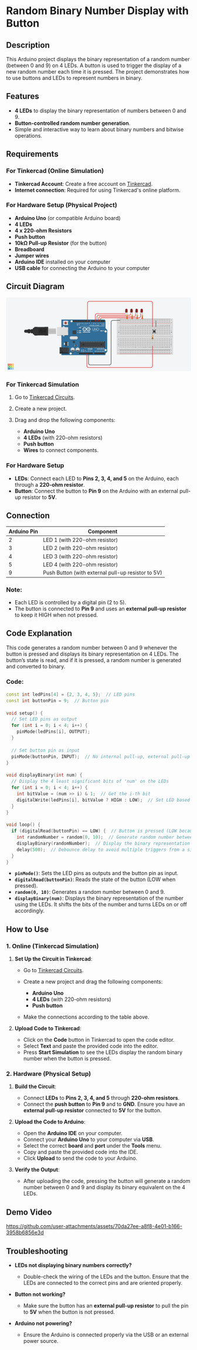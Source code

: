 # **Random Binary Number Display with Button**

## **Description**

This Arduino project displays the binary representation of a random number (between 0 and 9) on 4 LEDs. A button is used to trigger the display of a new random number each time it is pressed. The project demonstrates how to use buttons and LEDs to represent numbers in binary.

## **Features**

* **4 LEDs** to display the binary representation of numbers between 0 and 9.
* **Button-controlled random number generation**.
* Simple and interactive way to learn about binary numbers and bitwise operations.

## **Requirements**

### **For Tinkercad (Online Simulation)**

* **Tinkercad Account**: Create a free account on [Tinkercad](https://www.tinkercad.com/).
* **Internet connection**: Required for using Tinkercad's online platform.

### **For Hardware Setup (Physical Project)**

* **Arduino Uno** (or compatible Arduino board)
* **4 LEDs**
* **4 x 220-ohm Resistors**
* **Push button**
* **10kΩ Pull-up Resistor** (for the button)
* **Breadboard**
* **Jumper wires**
* **Arduino IDE** installed on your computer
* **USB cable** for connecting the Arduino to your computer

## **Circuit Diagram**

![Circuit Diagram](<Random Number Display With 4 LEDs.png>)

### **For Tinkercad Simulation**

1. Go to [Tinkercad Circuits](https://www.tinkercad.com/circuits).
2. Create a new project.
3. Drag and drop the following components:

   * **Arduino Uno**
   * **4 LEDs** (with 220-ohm resistors)
   * **Push button**
   * **Wires** to connect components.

### **For Hardware Setup**

* **LEDs**: Connect each LED to **Pins 2, 3, 4, and 5** on the Arduino, each through a **220-ohm resistor**.
* **Button**: Connect the button to **Pin 9** on the Arduino with an external pull-up resistor to **5V**.

## **Connection**

| Arduino Pin | Component                                          |
| ----------- | -------------------------------------------------- |
| 2           | LED 1 (with 220-ohm resistor)                      |
| 3           | LED 2 (with 220-ohm resistor)                      |
| 4           | LED 3 (with 220-ohm resistor)                      |
| 5           | LED 4 (with 220-ohm resistor)                      |
| 9           | Push Button (with external pull-up resistor to 5V) |

### **Note**:

* Each LED is controlled by a digital pin (2 to 5).
* The button is connected to **Pin 9** and uses an **external pull-up resistor** to keep it HIGH when not pressed.

## **Code Explanation**

This code generates a random number between 0 and 9 whenever the button is pressed and displays its binary representation on 4 LEDs. The button’s state is read, and if it is pressed, a random number is generated and converted to binary.

### **Code:**

```cpp
const int ledPins[4] = {2, 3, 4, 5};  // LED pins
const int buttonPin = 9;  // Button pin

void setup() {
  // Set LED pins as output
  for (int i = 0; i < 4; i++) {
    pinMode(ledPins[i], OUTPUT);
  }
  
  // Set button pin as input
  pinMode(buttonPin, INPUT);  // No internal pull-up, external pull-up used
}

void displayBinary(int num) {
  // Display the 4 least significant bits of 'num' on the LEDs
  for (int i = 0; i < 4; i++) {
    int bitValue = (num >> i) & 1;  // Get the i-th bit
    digitalWrite(ledPins[i], bitValue ? HIGH : LOW);  // Set LED based on bit value
  }
}

void loop() {
  if (digitalRead(buttonPin) == LOW) {  // Button is pressed (LOW because it's connected to GND)
    int randomNumber = random(0, 10);  // Generate random number between 0 and 9
    displayBinary(randomNumber);  // Display the binary representation on LEDs
    delay(500);  // Debounce delay to avoid multiple triggers from a single press
  }
}
```

* **`pinMode()`**: Sets the LED pins as outputs and the button pin as input.
* **`digitalRead(buttonPin)`**: Reads the state of the button (LOW when pressed).
* **`random(0, 10)`**: Generates a random number between 0 and 9.
* **`displayBinary(num)`**: Displays the binary representation of the number using the LEDs. It shifts the bits of the number and turns LEDs on or off accordingly.

## **How to Use**

### **1. Online (Tinkercad Simulation)**

1. **Set Up the Circuit in Tinkercad**:

   * Go to [Tinkercad Circuits](https://www.tinkercad.com/circuits).
   * Create a new project and drag the following components:

     * **Arduino Uno**
     * **4 LEDs** (with 220-ohm resistors)
     * **Push button**
   * Make the connections according to the table above.

2. **Upload Code to Tinkercad**:

   * Click on the **Code** button in Tinkercad to open the code editor.
   * Select **Text** and paste the provided code into the editor.
   * Press **Start Simulation** to see the LEDs display the random binary number when the button is pressed.

### **2. Hardware (Physical Setup)**

1. **Build the Circuit**:

   * Connect **LEDs** to **Pins 2, 3, 4, and 5** through **220-ohm resistors**.
   * Connect the **push button** to **Pin 9** and to **GND**. Ensure you have an **external pull-up resistor** connected to **5V** for the button.

2. **Upload the Code to Arduino**:

   * Open the **Arduino IDE** on your computer.
   * Connect your **Arduino Uno** to your computer via **USB**.
   * Select the correct **board** and **port** under the **Tools** menu.
   * Copy and paste the provided code into the IDE.
   * Click **Upload** to send the code to your Arduino.

3. **Verify the Output**:

   * After uploading the code, pressing the button will generate a random number between 0 and 9 and display its binary equivalent on the 4 LEDs.

## **Demo Video**

https://github.com/user-attachments/assets/70da27ee-a8f8-4e01-b166-3958b6856e3d

## **Troubleshooting**

* **LEDs not displaying binary numbers correctly?**

  * Double-check the wiring of the LEDs and the button. Ensure that the LEDs are connected to the correct pins and are oriented properly.

* **Button not working?**

  * Make sure the button has an **external pull-up resistor** to pull the pin to **5V** when the button is not pressed.

* **Arduino not powering?**

  * Ensure the Arduino is connected properly via the USB or an external power source.
